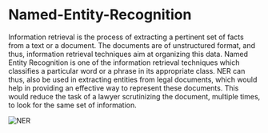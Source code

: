 # Named-Entity-Recognition
Information retrieval is the process of extracting a pertinent set of facts
from a text or a document. The documents are of unstructured format, and thus,
information retrieval techniques aim at organizing this data. Named Entity Recognition is one of the information retrieval techniques which classifies a particular
word or a phrase in its appropriate class. NER can thus, also be used in extracting
entities from legal documents, which would help in providing an effective way to
represent these documents. This would reduce the task of a lawyer scrutinizing the
document, multiple times, to look for the same set of information.

![NER](https://user-images.githubusercontent.com/43513157/131924311-45c93635-4e43-49bc-9f7c-2fad3d3db68c.jpg)
